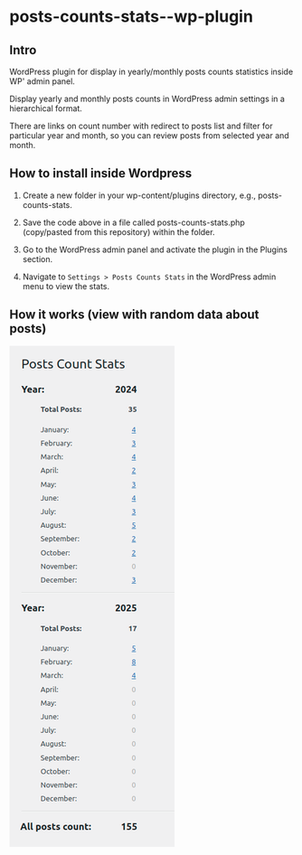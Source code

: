 # posts-counts-stats--wp-plugin

## Intro
WordPress plugin for display in yearly/monthly posts counts statistics inside WP' admin panel.

Display yearly and monthly posts counts in WordPress admin settings in a hierarchical format.

There are links on count number with redirect to posts list and filter for particular year and month, so you can review posts from selected year and month.

## How to install inside Wordpress

1. Create a new folder in your wp-content/plugins directory, e.g., posts-counts-stats.

2. Save the code above in a file called posts-counts-stats.php (copy/pasted from this repository) within the folder.

3. Go to the WordPress admin panel and activate the plugin in the Plugins section.

4. Navigate to `Settings > Posts Counts Stats` in the WordPress admin menu to view the stats.

## How it works (view with random data about posts)

![Visual effect of usage this plugin in WP admin](bieli_giithub__posts-counts-stats--wp-plugin1.png)
